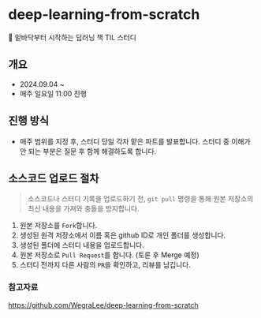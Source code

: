 # deep-learning-from-scratch
📖 밑바닥부터 시작하는 딥러닝 책 TIL 스터디

## 개요
- 2024.09.04 ~
- 매주 일요일 11:00 진행

## 진행 방식
- 매주 범위를 지정 후, 스터디 당일 각자 맡은 파트를 발표합니다. 스터디 중 이해가 안 되는 부분은 질문 후 함께 해결하도록 합니다.

## 소스코드 업로드 절차
> 소스코드나 스터디 기록을 업로드하기 전, `git pull` 명령을 통해 원본 저장소의 최신 내용을 가져와 충돌을 방지합니다.
1. 원본 저장소를 `Fork`합니다.
2. 생성된 원격 저장소에서 이름 혹은 github ID로 개인 폴더를 생성합니다.
3. 생성된 폴더에 스터디 내용을 업로드합니다.
4. 원본 저장소로 `Pull Request`를 합니다. (토론 후 Merge 예정)
5. 스터디 전까지 다른 사람의 `PR`을 확인하고, 리뷰를 남깁니다.


### 참고자료
https://github.com/WegraLee/deep-learning-from-scratch
